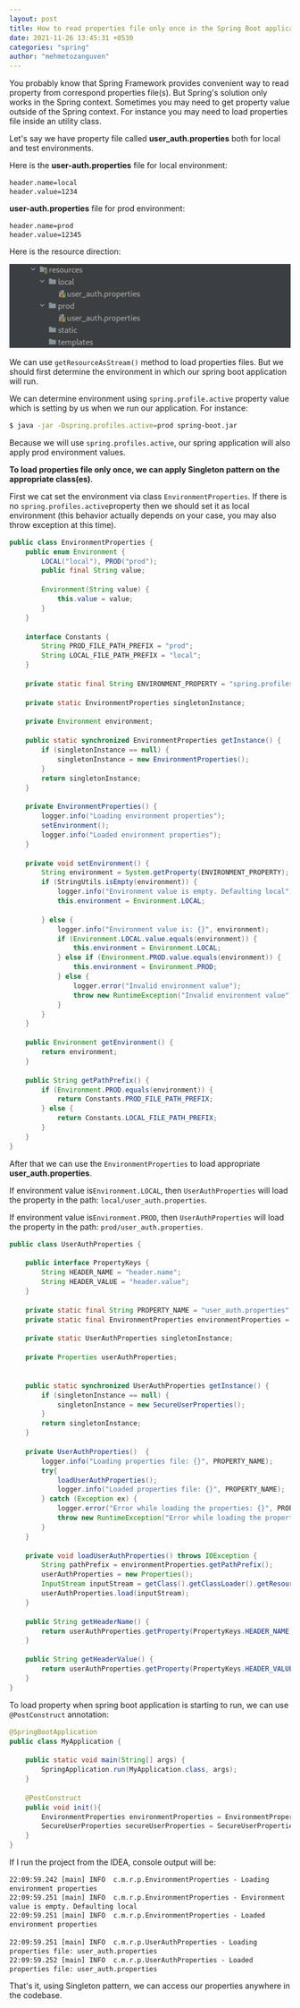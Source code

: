 ```yaml
---
layout: post
title: How to read properties file only once in the Spring Boot application
date: 2021-11-26 13:45:31 +0530
categories: "spring"
author: "mehmetozanguven"
---
```


You probably know that Spring Framework provides convenient way to read property from correspond properties file(s). But Spring's solution only works in the Spring context. Sometimes you may need to get property value outside of the Spring context. For instance you may need to load properties file inside an utility class.

Let's say we have property file called **user_auth.properties** both for local and test environments.

Here is the **user-auth.properties** file for local environment:

```properties
header.name=local
header.value=1234
```

**user-auth.properties** file for prod environment:

```properties
header.name=prod
header.value=12345
```

Here is the resource direction:

<img src="/assets/spring/howTo/read_properties_file_once/file_structure.png" alt="resource file structure" />

We can use `getResourceAsStream()` method to load properties files. But we should first determine the environment in which our spring boot application will run.

We can determine environment using `spring.profile.active` property value which is setting by us when we run our application. For instance:

```bash
$ java -jar -Dspring.profiles.active=prod spring-boot.jar
```

Because we will use `spring.profiles.active`, our spring application will also apply prod environment values.

**To load properties file only once, we can apply Singleton pattern on the appropriate class(es)**.

First we cat set the environment via class `EnvironmentProperties`. If there is no `spring.profiles.active`property then we should set it as local environment (this behavior actually depends on your case, you may also throw exception at this time).

```java
public class EnvironmentProperties {
    public enum Environment {
        LOCAL("local"), PROD("prod");
        public final String value;

        Environment(String value) {
            this.value = value;
        }
    }

    interface Constants {
        String PROD_FILE_PATH_PREFIX = "prod";
        String LOCAL_FILE_PATH_PREFIX = "local";
    }

    private static final String ENVIRONMENT_PROPERTY = "spring.profiles.active";

    private static EnvironmentProperties singletonInstance;

    private Environment environment;

    public static synchronized EnvironmentProperties getInstance() {
        if (singletonInstance == null) {
            singletonInstance = new EnvironmentProperties();
        }
        return singletonInstance;
    }

    private EnvironmentProperties() {
        logger.info("Loading environment properties");
        setEnvironment();
        logger.info("Loaded environment properties");
    }

    private void setEnvironment() {
        String environment = System.getProperty(ENVIRONMENT_PROPERTY);
        if (StringUtils.isEmpty(environment)) {
            logger.info("Environment value is empty. Defaulting local");
            this.environment = Environment.LOCAL;

        } else {
            logger.info("Environment value is: {}", environment);
            if (Environment.LOCAL.value.equals(environment)) {
                this.environment = Environment.LOCAL;
            } else if (Environment.PROD.value.equals(environment)) {
                this.environment = Environment.PROD;
            } else {
                logger.error("Invalid environment value");
                throw new RuntimeException("Invalid environment value");
            }
        }
    }

    public Environment getEnvironment() {
        return environment;
    }

    public String getPathPrefix() {
        if (Environment.PROD.equals(environment)) {
            return Constants.PROD_FILE_PATH_PREFIX;
        } else {
            return Constants.LOCAL_FILE_PATH_PREFIX;
        }
    }
}
```

After that we can use the `EnvironmentProperties` to load appropriate **user_auth.properties**.

If environment value is`Environment.LOCAL`, then `UserAuthProperties` will load the property in the path: `local/user_auth.properties`.

If environment value is`Environment.PROD`, then `UserAuthProperties` will load the property in the path: `prod/user_auth.properties`.

```java
public class UserAuthProperties {

    public interface PropertyKeys {
        String HEADER_NAME = "header.name";
        String HEADER_VALUE = "header.value";
    }

    private static final String PROPERTY_NAME = "user_auth.properties";
    private static final EnvironmentProperties environmentProperties = EnvironmentProperties.getInstance();

    private static UserAuthProperties singletonInstance;

    private Properties userAuthProperties;


    public static synchronized UserAuthProperties getInstance() {
        if (singletonInstance == null) {
            singletonInstance = new SecureUserProperties();
        }
        return singletonInstance;
    }

    private UserAuthProperties()  {
        logger.info("Loading properties file: {}", PROPERTY_NAME);
        try{
            loadUserAuthProperties();
            logger.info("Loaded properties file: {}", PROPERTY_NAME);
        } catch (Exception ex) {
            logger.error("Error while loading the properties: {}", PROPERTY_NAME, ex);
            throw new RuntimeException("Error while loading the properties");
        }
    }

    private void loadUserAuthProperties() throws IOException {
        String pathPrefix = environmentProperties.getPathPrefix();
        userAuthProperties = new Properties();
        InputStream inputStream = getClass().getClassLoader().getResourceAsStream(pathPrefix + "/" + PROPERTY_NAME);
        userAuthProperties.load(inputStream);
    }

    public String getHeaderName() {
        return userAuthProperties.getProperty(PropertyKeys.HEADER_NAME);
    }

    public String getHeaderValue() {
        return userAuthProperties.getProperty(PropertyKeys.HEADER_VALUE);
    }
}
```

To load property when spring boot application is starting to run, we can use `@PostConstruct` annotation:

```java
@SpringBootApplication
public class MyApplication {

	public static void main(String[] args) {
		SpringApplication.run(MyApplication.class, args);
	}

	@PostConstruct
	public void init(){
		EnvironmentProperties environmentProperties = EnvironmentProperties.getInstance();
		SecureUserProperties secureUserProperties = SecureUserProperties.getInstance();
	}
}
```

If I run the project from the IDEA, console output will be:

```wiki
22:09:59.242 [main] INFO  c.m.r.p.EnvironmentProperties - Loading environment properties
22:09:59.251 [main] INFO  c.m.r.p.EnvironmentProperties - Environment value is empty. Defaulting local
22:09:59.251 [main] INFO  c.m.r.p.EnvironmentProperties - Loaded environment properties

22:09:59.251 [main] INFO  c.m.r.p.UserAuthProperties - Loading properties file: user_auth.properties
22:09:59.252 [main] INFO  c.m.r.p.UserAuthProperties - Loaded properties file: user_auth.properties
```

That's it, using Singleton pattern, we can access our properties anywhere in the codebase.
